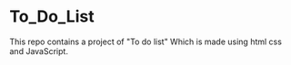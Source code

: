 # To_Do_List
This repo contains a project of "To do list" Which is made using html css and JavaScript.
